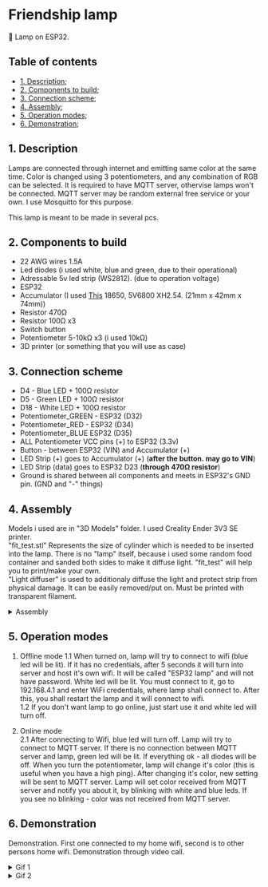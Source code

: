 # Friendship lamp
📡 Lamp on ESP32.


## Table of contents
 + [1. Description](#1_parag);
 + [2. Components to build](#2_parag);
 + [3. Connection scheme](#3_parag);
 + [4. Assembly](#4_parag);
 + [5. Operation modes](#5_parag);
 + [6. Demonstration](#6_parag);



## <a name="1_parag"></a>	1. Description
Lamps are connected through internet and emitting same color at the same time. Color is changed using 3 potentiometers,
and any combination of RGB can be selected.
It is required to have MQTT server, othervise lamps won't be connected. MQTT server may be random external
free service or your own. I use Mosquitto for this purpose.  

This lamp is meant to be made in several pcs. 


## <a name="2_parag"></a>	2. Components to build
- 22 AWG wires 1.5A
- Led diodes (i used white, blue and green, due to their operational)
- Adressable 5v led strip (WS2812). (due to operation voltage)
- ESP32
- Accumulator (I used [This](https://www.aliexpress.com/item/1005006116209915.html) 18650, 5V6800 XH2.54. (21mm x 42mm x 74mm))
- Resistor 470Ω
- Resistor 100Ω x3
- Switch button
- Potentiometer 5-10kΩ x3 (i used 10kΩ)
- 3D printer (or something that you will use as case)

## <a name="3_parag"></a> 3. Connection scheme

- D4 - Blue LED + 100Ω resistor
- D5 - Green LED + 100Ω resistor
- D18 - White LED + 100Ω resistor
- Potentiometer_GREEN - ESP32 (D32)
- Potentiometer_RED - ESP32 (D34)
- Potentiometer_BLUE ESP32 (D35)
- ALL Potentiometer VCC pins (+) to ESP32 (3.3v)
- Button - between ESP32 (VIN) and Accumulator (+)
- LED Strip (+) goes to Accumulator (+) (**after the button. may go to VIN**)
- LED Strip (data) goes to ESP32 D23 (**through 470Ω resistor**)
- Ground is shared between all components and meets in ESP32's GND pin. (GND and "-" things)

## <a name="4_parag"></a> 4. Assembly
Models i used are in "3D Models" folder. I used Creality Ender 3V3 SE printer.  
"fit_test.stl" Represents the size of cylinder which is needed to be inserted into the lamp. There is no "lamp" itself, because 
i used some random food container and sanded both sides to make it diffuse light. "fit_test" will help you to print/make your own.  
"Light diffuser" is used to additionaly diffuse the light and protect strip from physical damage. It can be easily removed/put on.
Must be printed with transparent filament.
<details>
  <summary>Assembly</summary>

  
  ![Assembly](https://github.com/user-attachments/assets/460c3ea1-13f2-42ba-838b-9c918188c114)
</details>

## <a name="5_parag"></a> 5. Operation modes
1. Offline mode
  1.1 When turned on, lamp will try to connect to wifi (blue led will be lit). If it has no credentials, after 5 seconds it will turn into server and host it's own wifi.
It will be called "ESP32 lamp" and will not have password. White led will be lit. You must connect to it, go to 192.168.4.1 and enter WiFi credentials,
where lamp shall connect to. After this, you shall restart the lamp and it will connect to wifi.  
  1.2 If you don't want lamp to go online, just start use it and white led will turn off.

2. Online mode  
    2.1 After connecting to Wifi, blue led will turn off. Lamp will try to connect to MQTT server. If there is no connection between
   MQTT server and lamp, green led will be lit. If everything ok - all diodes will be off. When you turn the potentiometer, lamp will change
    it's color (this is useful when you have a high ping). After changing it's color, new setting will be sent to MQTT server. Lamp will set color received from MQTT server and notify you about it,
    by blinking with white and blue leds. If you see no blinking - color was not received from MQTT server.

## <a name="6_parag"></a> 6. Demonstration
Demonstration. First one connected to my home wifi, second is to other persons home wifi. Demonstration through video call.
<details>
  <summary>Gif 1</summary>
  
![gif 1](https://github.com/user-attachments/assets/23c93b9c-35e6-4644-9753-f5ba4a8a2034)
</details>
<details>
  <summary>Gif 2</summary>
  
 ![gif 2](https://github.com/user-attachments/assets/0199e91d-21a4-4752-ac6f-1ba4babfa3f1)
</details>

